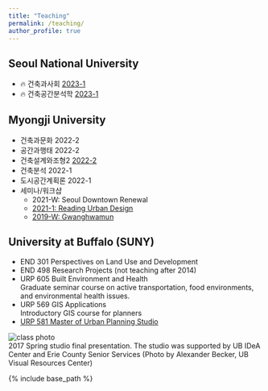 ```yaml
---
title: "Teaching"
permalink: /teaching/
author_profile: true
---
```


## Seoul National University
* 🔥 건축과사회 [2023-1](https://bumjoon.notion.site/Architecture-Society-330cb7104c7144c79df44303366571b3)
* 🔥 건축공간분석학 [2023-1](https://bumjoon.notion.site/Spatial-Analysis-4e01da37619f4620931130f69c04c1f3)

## Myongji University
* 건축과문화 2022-2
* 공간과행태 2022-2
* 건축설계와조형2 [2022-2](https://docs.google.com/presentation/d/1SF92qcZyFHsC1hekNH3kFlXDSw9Nho9Uur6wGzNl39c/edit?usp=sharing)
* 건축분석 2022-1
* 도시공간계획론 2022-1
* 세미나/워크샵
    * 2021-W: Seoul Downtown Renewal
    * [2021-1: Reading Urban Design](https://docs.google.com/document/d/1Oj4S2sXJaaYarjdw0za7M0gA4uGeNWp5x7L78BINif0/edit?usp=sharing)
    * [2019-W: Gwanghwamun](https://docs.google.com/document/d/1Hil4O356NuZoOrPqeXTfwnCR9GHZIO1Mlo0PgSlCTtc/edit?usp=sharing)

## University at Buffalo (SUNY)
* END 301 Perspectives on Land Use and Development
* END 498 Research Projects (not teaching after 2014)
* URP 605 Built Environment and Health  
  Graduate seminar course on active transportation, food environments, and environmental health issues.
* URP 569 GIS Applications  
  Introductory GIS course for planners
* [URP 581 Master of Urban Planning Studio](studio)

![class photo](/images/agefriendly.png)  
2017 Spring studio final presentation. The studio was supported by UB IDeA Center and Erie County Senior Services (Photo by Alexander Becker, UB Visual Resources Center)


{% include base_path %}

<!--
{% for post in site.teaching reversed %}
  {% include archive-single.html %}
{% endfor %}
-->
